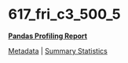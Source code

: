 # 617_fri_c3_500_5

[**Pandas Profiling Report**](https://epistasislab.github.io/pmlb/profile/617_fri_c3_500_5.html)

[Metadata](metadata.yaml) | [Summary Statistics](summary_stats.tsv)

